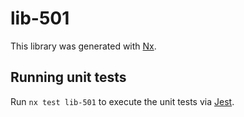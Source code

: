 # lib-501

This library was generated with [Nx](https://nx.dev).

## Running unit tests

Run `nx test lib-501` to execute the unit tests via [Jest](https://jestjs.io).
